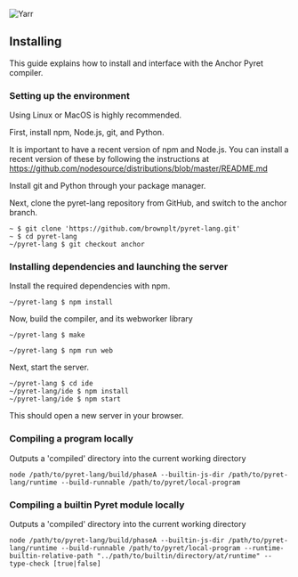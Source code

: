 ![Yarr](https://raw.github.com/brownplt/pyret-lang/master/img/pyret-banner.png)

Installing
-----------

This guide explains how to install and interface with the Anchor Pyret compiler.

### Setting up the environment

Using Linux or MacOS is highly recommended.

First, install npm, Node.js, git, and Python.

It is important to have a recent version of npm and Node.js. You can install a recent version 
of these by following the instructions at https://github.com/nodesource/distributions/blob/master/README.md

Install git and Python through your package manager.

Next, clone the pyret-lang repository from GitHub, and switch to the anchor branch.

```shell
~ $ git clone 'https://github.com/brownplt/pyret-lang.git'
~ $ cd pyret-lang
~/pyret-lang $ git checkout anchor
```

### Installing dependencies and launching the server

Install the required dependencies with npm.

```shell
~/pyret-lang $ npm install
```

Now, build the compiler, and its webworker library

```shell
~/pyret-lang $ make
```

```shell
~/pyret-lang $ npm run web
```

Next, start the server.

```shell
~/pyret-lang $ cd ide
~/pyret-lang/ide $ npm install
~/pyret-lang/ide $ npm start
```

This should open a new server in your browser.

### Compiling a program locally
Outputs a 'compiled' directory into the current working directory
``` shell
node /path/to/pyret-lang/build/phaseA --builtin-js-dir /path/to/pyret-lang/runtime --build-runnable /path/to/pyret/local-program
```

### Compiling a builtin Pyret module locally
Outputs a 'compiled' directory into the current working directory
``` shell
node /path/to/pyret-lang/build/phaseA --builtin-js-dir /path/to/pyret-lang/runtime --build-runnable /path/to/pyret/local-program --runtime-builtin-relative-path "../path/to/builtin/directory/at/runtime" --type-check [true|false]
```
